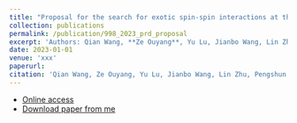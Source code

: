 ```yaml
---
title: "Proposal for the search for exotic spin-spin interactions at the micrometer scale using functionalized cantilever force sensors"
collection: publications
permalink: /publication/998_2023_prd_proposal
excerpt: 'Authors: Qian Wang, **Ze Ouyang**, Yu Lu, Jianbo Wang, Lin Zhu, Pengshun Luo<sup>*</sup>'
date: 2023-01-01
venue: 'xxx'
paperurl: 
citation: 'Qian Wang, Ze Ouyang, Yu Lu, Jianbo Wang, Lin Zhu, Pengshun Luo. (2023). <i>xxx</i>. xxx(xxxx).'
---
```


* [Online access](https://iopscience.iop.org/article/10.1088/1742-6596/2287/1/012030)  
* [Download paper from me](http://ze-ouyang.github.io/files/2022_jpcs_reconstruction.pdf)  
